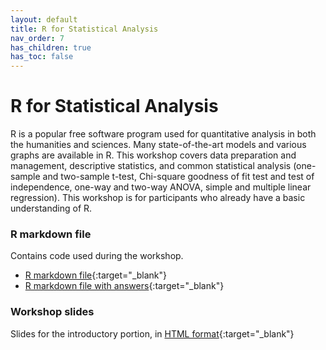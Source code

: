 ```yaml
---
layout: default
title: R for Statistical Analysis
nav_order: 7
has_children: true
has_toc: false
---
```

# R for Statistical Analysis

R is a popular free software program used for quantitative analysis in both the humanities and sciences. Many state-of-the-art models and various graphs are available in R. This workshop covers data preparation and management, descriptive statistics, and common statistical analysis (one-sample and two-sample t-test, Chi-square goodness of fit test and test of independence, one-way and two-way ANOVA, simple and multiple linear regression). This workshop is for participants who already have a basic understanding of R. 

### R markdown file
Contains code used during the workshop.
- [R markdown file](r-stat-analysis.Rmd){:target="_blank"}
- [R markdown file with answers](r-stat-analysis-with-answers.Rmd){:target="_blank"}

### Workshop slides
Slides for the introductory portion, in [HTML format](../slides/r-stat-analysis.html){:target="_blank"}
